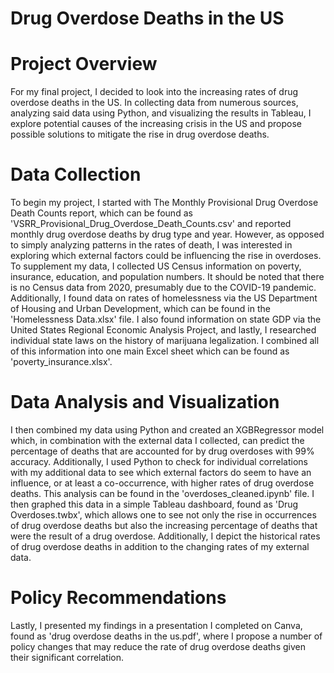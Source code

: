 # Drug Overdose Deaths in the US

# Project Overview
For my final project, I decided to look into the increasing rates of drug overdose deaths in the US. In collecting data from numerous sources, analyzing said data using Python, and visualizing the results in Tableau, I explore potential causes of the increasing crisis in the US and propose possible solutions to mitigate the rise in drug overdose deaths.
# Data Collection
To begin my project, I started with The Monthly Provisional Drug Overdose Death Counts report, which can be found as 'VSRR_Provisional_Drug_Overdose_Death_Counts.csv' and reported monthly drug overdose deaths by drug type and year. However, as opposed to simply analyzing patterns in the rates of death, I was interested in exploring which external factors could be influencing the rise in overdoses. To supplement my data, I collected US Census information on poverty, insurance, education, and population numbers. It should be noted that there is no Census data from 2020, presumably due to the COVID-19 pandemic. Additionally, I found data on rates of homelessness via the US Department of Housing and Urban Development, which can be found in the 'Homelessness Data.xlsx' file. I also found information on state GDP via the United States Regional Economic Analysis Project, and lastly, I researched individual state laws on the history of marijuana legalization. I combined all of this information into one main Excel sheet which can be found as 'poverty_insurance.xlsx'.
# Data Analysis and Visualization
I then combined my data using Python and created an XGBRegressor model which, in combination with the external data I collected, can predict the percentage of deaths that are accounted for by drug overdoses with 99% accuracy. Additionally, I used Python to check for individual correlations with my additional data to see which external factors do seem to have an influence, or at least a co-occurrence, with higher rates of drug overdose deaths. This analysis can be found in the 'overdoses_cleaned.ipynb' file. I then graphed this data in a simple Tableau dashboard, found as 'Drug Overdoses.twbx', which allows one to see not only the rise in occurrences of drug overdose deaths but also the increasing percentage of deaths that were the result of a drug overdose. Additionally, I depict the historical rates of drug overdose deaths in addition to the changing rates of my external data.
# Policy Recommendations
Lastly, I presented my findings in a presentation I completed on Canva, found as 'drug overdose deaths in the us.pdf', where I propose a number of policy changes that may reduce the rate of drug overdose deaths given their significant correlation.
